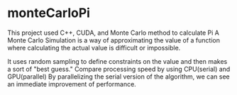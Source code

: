 # monteCarloPi
This project used C++, CUDA, and Monte Carlo method to calculate Pi
A Monte Carlo Simulation is a way of approximating the value of a function where calculating the actual value is difficult or impossible.

It uses random sampling to define constraints on the value and then makes a sort of "best guess."
Compare processing speed by using CPU(serial) and GPU(parallel)
By parallelizing the serial version of the algorithm, we can see an immediate improvement of performance.